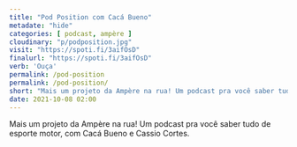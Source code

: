 ```yaml
---
title: "Pod Position com Cacá Bueno"
metadate: "hide"
categories: [ podcast, ampère ]
cloudinary: "p/podposition.jpg"
visit: "https://spoti.fi/3aifOsD"
finalurl: "https://spoti.fi/3aifOsD"
verb: 'Ouça'
permalink: /pod-position
permalink: /pod-position/
short: "Mais um projeto da Ampère na rua! Um podcast pra você saber tudo de esporte motor, com Cacá Bueno e Cassio Cortes."
date: 2021-10-08 02:00
---
```

Mais um projeto da Ampère na rua! Um podcast pra você saber tudo de esporte motor, com Cacá Bueno e Cassio Cortes.